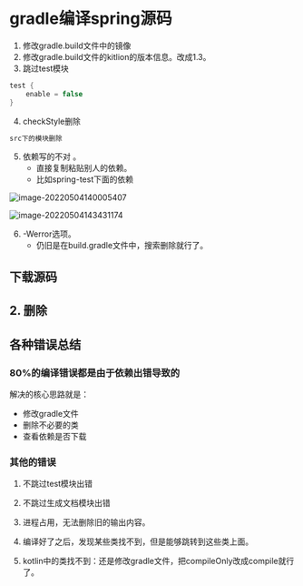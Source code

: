 # gradle编译spring源码



1. 修改gradle.build文件中的镜像
2. 修改gradle.build文件的kitlion的版本信息。改成1.3。
3. 跳过test模块

```java
test {
	enable = false
}
```

4. checkStyle删除

```xml
src下的模块删除
```



5. 依赖写的不对 。
   - 直接复制粘贴别人的依赖。
   - 比如spring-test下面的依赖





![image-20220504140005407](https://gitee.com/tobewin3/picgo-home/raw/master/imgs/image-20220504140005407.png)

![image-20220504143431174](https://gitee.com/tobewin3/picgo-home/raw/master/imgs/image-20220504143431174.png)



6. -Werror选项。
   - 仍旧是在build.gradle文件中，搜索删除就行了。







## 下载源码



## 2. 删除



## 各种错误总结

### 80%的编译错误都是由于依赖出错导致的

 解决的核心思路就是：

- 修改gradle文件
- 删除不必要的类
- 查看依赖是否下载



### 其他的错误

1. 不跳过test模块出错
2. 不跳过生成文档模块出错
3. 进程占用，无法删除旧的输出内容。
4. 编译好了之后，发现某些类找不到，但是能够跳转到这些类上面。

5. kotlin中的类找不到：还是修改gradle文件，把compileOnly改成compile就行了。